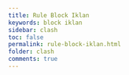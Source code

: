 ```yaml
---
title: Rule Block Iklan
keywords: block iklan
sidebar: clash
toc: false
permalink: rule-block-iklan.html
folder: clash
comments: true
---
```

